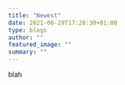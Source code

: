 ```yaml
---
title: "Newest"
date: 2021-06-29T17:28:30+01:00
type: blogs
author: ""
featured_image: ""
summary: ""
---
```


blah
